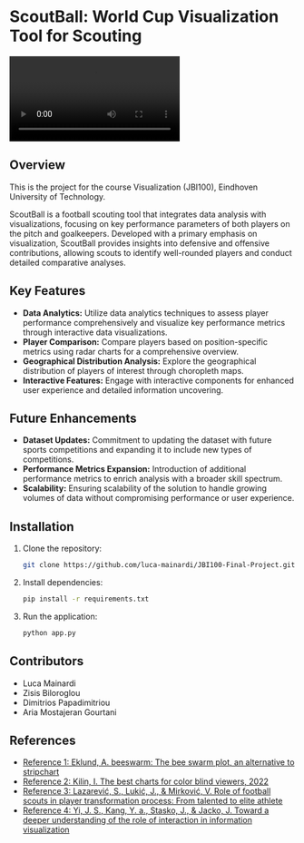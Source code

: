 # ScoutBall: World Cup Visualization Tool for Scouting

<video controls>
  <source src="../Screencast_no_audio.mp4" type="video/mp4">
</video>


## Overview
This is the project for the course Visualization (JBI100), Eindhoven University of Technology.

ScoutBall is a football scouting tool that integrates data analysis with visualizations, focusing on key performance parameters of both players on the pitch and goalkeepers. Developed with a primary emphasis on visualization, ScoutBall provides insights into defensive and offensive contributions, allowing scouts to identify well-rounded players and conduct detailed comparative analyses.

## Key Features
- **Data Analytics:** Utilize data analytics techniques to assess player performance comprehensively and visualize key performance metrics through interactive data visualizations.
- **Player Comparison:** Compare players based on position-specific metrics using radar charts for a comprehensive overview.
- **Geographical Distribution Analysis:** Explore the geographical distribution of players of interest through choropleth maps.
- **Interactive Features:** Engage with interactive components for enhanced user experience and detailed information uncovering.

## Future Enhancements
- **Dataset Updates:** Commitment to updating the dataset with future sports competitions and expanding it to include new types of competitions.
- **Performance Metrics Expansion:** Introduction of additional performance metrics to enrich analysis with a broader skill spectrum.
- **Scalability:** Ensuring scalability of the solution to handle growing volumes of data without compromising performance or user experience.

## Installation
1. Clone the repository:
   ```bash
   git clone https://github.com/luca-mainardi/JBI100-Final-Project.git
   ```
2. Install dependencies:
   ```bash
   pip install -r requirements.txt
   ```
3. Run the application:
   ```bash
   python app.py
   ```

## Contributors
- Luca Mainardi
- Zisis Biloroglou
- Dimitrios Papadimitriou
- Aria Mostajeran Gourtani

## References
- [Reference 1: Eklund, A. beeswarm: The bee swarm plot, an alternative to stripchart](link)
- [Reference 2: Kilin, I. The best charts for color blind viewers, 2022](link)
- [Reference 3: Lazarević, S., Lukić, J., & Mirković, V. Role of football scouts in player transformation process: From talented to elite athlete](link)
- [Reference 4: Yi, J. S., Kang, Y. a., Stasko, J., & Jacko, J. Toward a deeper understanding of the role of interaction in information visualization](link)

